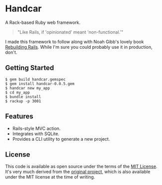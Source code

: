 # Handcar

A Rack-based Ruby web framework.

> "Like Rails, if 'opinionated' meant 'non-functional.'"

I made this framework to follow along with Noah Gibb's lovely book [Rebuilding Rails](https://rebuilding-rails.com/). While I'm sure you could probably use it in production, don't.


## Getting Started

    $ gem build handcar.gemspec
    $ gem install handcar-0.0.5.gem
    $ handcar new my_app
    $ cd my_app
    $ bundle install
    $ rackup -p 3001


## Features

* Rails-style MVC action.
* Integrates with SQLite.
* Provides a CLI utility to generate a new project.


## License

This code is available as open source under the terms of the [MIT License](https://opensource.org/licenses/MIT). It's very much derived from the [original project](https://github.com/noahgibbs/rulers), which is also available under the MIT license at the time of writing.